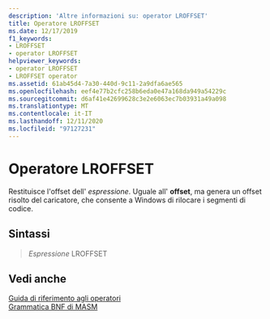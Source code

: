 ```yaml
---
description: 'Altre informazioni su: operator LROFFSET'
title: Operatore LROFFSET
ms.date: 12/17/2019
f1_keywords:
- LROFFSET
- operator LROFFSET
helpviewer_keywords:
- operator LROFFSET
- LROFFSET operator
ms.assetid: 61ab45d4-7a30-440d-9c11-2a9dfa6ae565
ms.openlocfilehash: eef4e77b2cfc258b6eda0e47a168da949a54229c
ms.sourcegitcommit: d6af41e42699628c3e2e6063ec7b03931a49a098
ms.translationtype: MT
ms.contentlocale: it-IT
ms.lasthandoff: 12/11/2020
ms.locfileid: "97127231"
---
```

# <a name="operator-lroffset"></a>Operatore LROFFSET

Restituisce l'offset dell' *espressione*. Uguale all' **offset**, ma genera un offset risolto del caricatore, che consente a Windows di rilocare i segmenti di codice.

## <a name="syntax"></a>Sintassi

>  *Espressione* LROFFSET

## <a name="see-also"></a>Vedi anche

[Guida di riferimento agli operatori](operators-reference.md)\
[Grammatica BNF di MASM](masm-bnf-grammar.md)
